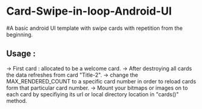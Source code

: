 # Card-Swipe-in-loop-Android-UI
#A basic android UI template with swipe cards with repetition from the beginning. 

Usage : 
---------------------
-> First card : allocated to be a welcome card.
-> After destroying all cards the data refreshes from card "Title-2".
-> change the MAX_RENDERED_COUNT to a specific card number in order to reload cards form that particular card number.
-> Mount your bitmaps or images on to each card by specifiying its url or local directory location in "cards()" method.
